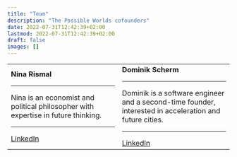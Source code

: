 ```yaml
---
title: "Team"
description: "The Possible Worlds cofounders"
date: 2022-07-31T12:42:39+02:00
lastmod: 2022-07-31T12:42:39+02:00
draft: false
images: []
---
```


<table>
<tr>
<td width='50%'>
<b>Nina Rismal</b>
<hr>
Nina is an economist and political philosopher with expertise in future thinking.
<hr>
<a href='https://www.linkedin.com/in/ninarismal/'>LinkedIn</a>
</td> 

<td width='50%'>
<b>Dominik Scherm</b>
<hr>
Dominik is a software engineer and a second-time founder, interested in acceleration and future cities.
<hr>
<a href='https://www.linkedin.com/in/dominik-thomas-scherm/'>LinkedIn</a>
</td>
</tr>
</table> 
